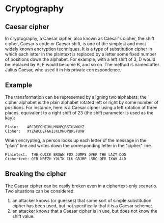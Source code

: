  # Cryptography
 ## Caesar cipher
 In cryptography, a Caesar cipher, also known as Caesar's cipher, the shift cipher, Caesar's code or Caesar shift, is one of the simplest and most widely known encryption techniques. It is a type of substitution cipher in which each letter in the plaintext is replaced by a letter some fixed number of positions down the alphabet. For example, with a left shift of 3, D would be replaced by A, E would become B, and so on. The method is named after Julius Caesar, who used it in his private correspondence.
 
 ## Example
 The transformation can be represented by aligning two alphabets; the cipher alphabet is the plain alphabet rotated left or right by some number of positions. For instance, here is a Caesar cipher using a left rotation of three places, equivalent to a right shift of 23 (the shift parameter is used as the key):
 ```
 Plain:    ABCDEFGHIJKLMNOPQRSTUVWXYZ
Cipher:   XYZABCDEFGHIJKLMNOPQRSTUVW
```
When encrypting, a person looks up each letter of the message in the "plain" line and writes down the corresponding letter in the "cipher" line.
```
Plaintext:  THE QUICK BROWN FOX JUMPS OVER THE LAZY DOG
Ciphertext: QEB NRFZH YOLTK CLU GRJMP LSBO QEB IXWV ALD
```

## Breaking the cipher
The Caesar cipher can be easily broken even in a ciphertext-only scenario. Two situations can be considered:
1. an attacker knows (or guesses) that some sort of simple substitution cipher has been used, but not specifically that it is a Caesar scheme;
2. an attacker knows that a Caesar cipher is in use, but does not know the shift value.
 